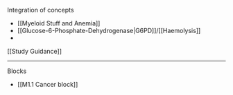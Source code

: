 


Integration of concepts
- [[Myeloid Stuff and Anemia]]
- [[Glucose-6-Phosphate-Dehydrogenase|G6PD]]/[[Haemolysis]]
- 


[[Study Guidance]]



---
Blocks
- [[M1.1 Cancer block]]
